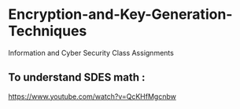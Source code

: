 # Encryption-and-Key-Generation-Techniques
Information and Cyber Security Class Assignments


## To understand SDES math : 
https://www.youtube.com/watch?v=QcKHfMgcnbw
